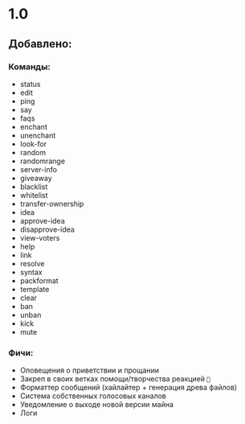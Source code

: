 # 1.0
## Добавлено:
### Команды:
- status
- edit
- ping
- say
- faqs
- enchant
- unenchant
- look-for
- random
- randomrange
- server-info
- giveaway
- blacklist
- whitelist
- transfer-ownership
- idea
- approve-idea
- disapprove-idea
- view-voters
- help
- link
- resolve
- syntax
- packformat
- template
- clear
- ban
- unban
- kick
- mute
### Фичи:
- Оповещения о приветствии и прощании
- Закреп в своих ветках помощи/творчества реакцией `📌`
- Форматтер сообщений (хайлайтер + генерация древа файлов)
- Система собственных голосовых каналов
- Уведомление о выходе новой версии майна
- Логи